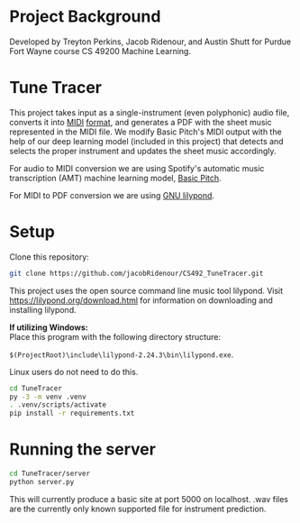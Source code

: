 # Project Background

Developed by Treyton Perkins, Jacob Ridenour, and Austin Shutt for Purdue Fort Wayne course CS 49200 Machine Learning.

# Tune Tracer

This project takes input as a single-instrument (even polyphonic) audio file, converts it into [MIDI](https://en.wikipedia.org/wiki/MIDI) [format](http://midi.teragonaudio.com/tech/midispec.htm), and generates a PDF with the sheet music represented in the MIDI file. We modify Basic Pitch's MIDI output with the help of our deep learning model (included in this project) that detects and selects the proper instrument and updates the sheet music accordingly.

For audio to MIDI conversion we are using Spotify's automatic music transcription (AMT) machine learning model, [Basic Pitch](https://github.com/spotify/basic-pitch).

For MIDI to PDF conversion we are using [GNU lilypond](https://lilypond.org/).

# Setup

Clone this repository:
```bash
git clone https://github.com/jacobRidenour/CS492_TuneTracer.git
```

This project uses the open source command line music tool lilypond. Visit https://lilypond.org/download.html for information on downloading and installing lilypond.

<strong>If utilizing Windows:</strong> <br>
Place this program with the following directory structure:

`$(ProjectRoot)\include\lilypond-2.24.3\bin\lilypond.exe`.

Linux users do not need to do this.

```bash
cd TuneTracer
py -3 -m venv .venv
. .venv/scripts/activate
pip install -r requirements.txt
```

# Running the server
```bash
cd TuneTracer/server
python server.py
```
This will currently produce a basic site at port 5000 on localhost. .wav files are the currently only known supported file for instrument prediction.